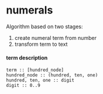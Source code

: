 # numerals

Algorithm based on two stages:

1. create numeral term from number
2. transform term to text


#### term description

```
term :: [hundred_node]
hundred_node :: (hundred, ten, one)
hundred, ten, one :: digit
digit :: 0..9
```